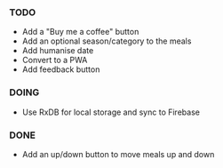 ### TODO

- Add a "Buy me a coffee" button
- Add an optional season/category to the meals
- Add humanise date
- Convert to a PWA
- Add feedback button

### DOING

- Use RxDB for local storage and sync to Firebase

### DONE

- Add an up/down button to move meals up and down
